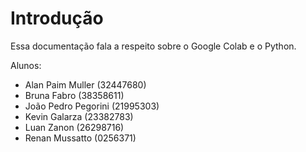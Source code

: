 # Introdução

Essa documentação fala a respeito sobre o Google Colab e o Python.

Alunos: 

- Alan Paim Muller (32447680)
- Bruna Fabro (38358611)
- João Pedro Pegorini (21995303)
- Kevin Galarza (23382783)
- Luan Zanon (26298716)
- Renan Mussatto (0256371)
